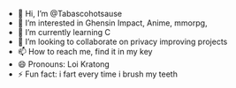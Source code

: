 - 👋 Hi, I’m @Tabascohotsause
- 👀 I’m interested in Ghensin Impact, Anime, mmorpg, 
- 🌱 I’m currently learning C
- 💞️ I’m looking to collaborate on privacy improving projects
- 📫 How to reach me, find it in my key
- 😄 Pronouns: Loi Kratong
- ⚡ Fun fact: i fart every time i brush my teeth

<!---
Tabascohotsause/Tabascohotsause is a ✨ special ✨ repository because its `README.md` (this file) appears on your GitHub profile.
You can click the Preview link to take a look at your changes.
--->
